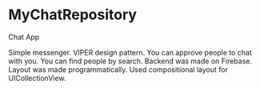 # MyChatRepository
Chat App

Simple messenger. VIPER design pattern. You can approve people to chat with you. You can find people by search. Backend was made on Firebase. Layout was made programmatically. Used compositional layout for UICollectionView.

